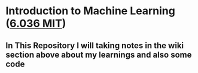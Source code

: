 # Introduction to Machine Learning ([6.036 MIT](https://openlearninglibrary.mit.edu/courses/course-v1:MITx+6.036+1T2019/course/#block-v1:MITx+6.036+1T2019+type@chapter+block@welcome))

## In This Repository I will taking notes in the wiki section above about my learnings and also some code
